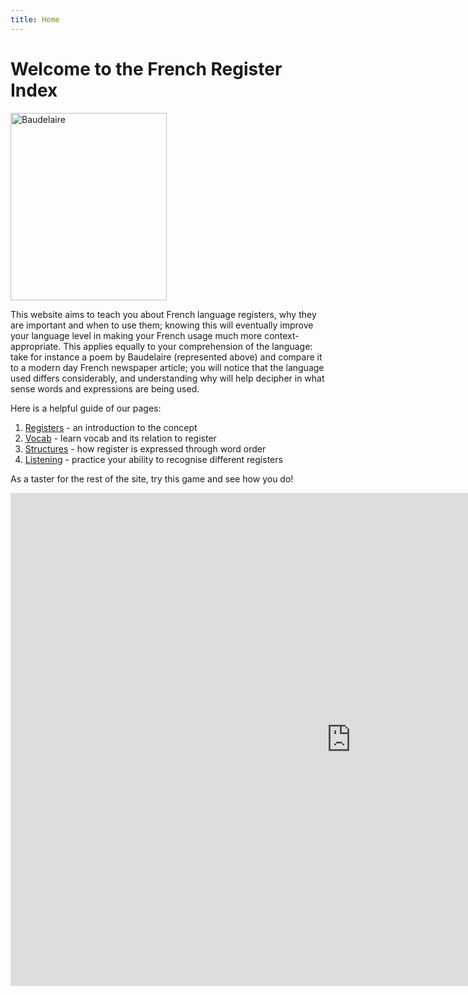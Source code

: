 ```yaml
---
title: Home
---
```


<h1>Welcome to the French Register Index</h1>
<img src="https://live.staticflickr.com/4116/4891173069_33a0f95c9f_b.jpg" alt="Baudelaire" style="width:250px;height:300px;">
<p>This website aims to teach you about French language registers, why they are important and when to use them; knowing this will eventually improve your language level in making your French usage much more context-appropriate. This applies equally to your comprehension of the language: take for instance a poem by Baudelaire (represented above) and compare it to a modern day French newspaper article; you will notice that the language used differs considerably, and understanding why will help decipher in what sense words and expressions are being used.</p>

<p>Here is a helpful guide of our pages:</p>
<ol>
<li><a href="page2.html" target="_blank">Registers</a> - an introduction to the concept</li>
<li><a href="page3.html" target="_blank">Vocab</a> - learn vocab and its relation to register</li>
<li><a href="page4.html" target="_blank">Structures</a> - how register is expressed through word order</li>
<li><a href="page5.html" target="_blank">Listening</a> - practice your ability to recognise different registers</li>
</ol>

<p>As a taster for the rest of the site, try this game and see how you do!</p>
<iframe src="https://h5p.org/h5p/embed/1238997" width="1090" height="789" frameborder="0" allowfullscreen="allowfullscreen" allow="geolocation *; microphone *; camera *; midi *; encrypted-media *" title="Multiple Choice"></iframe><script src="https://h5p.org/sites/all/modules/h5p/library/js/h5p-resizer.js" charset="UTF-8"></script>

